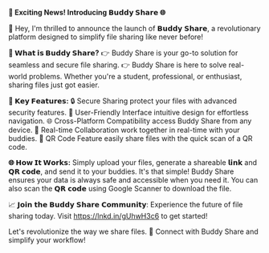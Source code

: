 **🚀 Exciting News! Introducing 𝗕𝘂𝗱𝗱𝘆 𝗦𝗵𝗮𝗿𝗲 🌐**

👋 Hey, I'm thrilled to announce the launch of 𝗕𝘂𝗱𝗱𝘆 𝗦𝗵𝗮𝗿𝗲, a revolutionary platform designed to simplify file sharing like never before!

**🌟 𝗪𝗵𝗮𝘁 𝗶𝘀 𝗕𝘂𝗱𝗱𝘆 𝗦𝗵𝗮𝗿𝗲?**
👉 Buddy Share is your go-to solution for seamless and secure file sharing. 
👉 Buddy Share is here to solve real-world problems. Whether you're a student, professional, or enthusiast, sharing files just got easier.

**🔑 𝗞𝗲𝘆 𝗙𝗲𝗮𝘁𝘂𝗿𝗲𝘀:**
🔒 Secure Sharing protect your files with advanced security features.
🎨 User-Friendly Interface intuitive design for effortless navigation.
🌐 Cross-Platform Compatibility access Buddy Share from any device.
👥 Real-time Collaboration work together in real-time with your buddies.
📲 QR Code Feature easily share files with the quick scan of a QR code.

**🌐 𝗛𝗼𝘄 𝗜𝘁 𝗪𝗼𝗿𝗸𝘀:**
Simply upload your files, generate a shareable 𝗹𝗶𝗻𝗸 and 𝗤𝗥 𝗰𝗼𝗱𝗲, and send it to your buddies. It's that simple! Buddy Share ensures your data is always safe and accessible when you need it. 
You can also scan the 𝗤𝗥 𝗰𝗼𝗱𝗲 using Google Scanner to download the file.

📈 𝗝𝗼𝗶𝗻 𝘁𝗵𝗲 𝗕𝘂𝗱𝗱𝘆 𝗦𝗵𝗮𝗿𝗲 𝗖𝗼𝗺𝗺𝘂𝗻𝗶𝘁𝘆:
Experience the future of file sharing today. Visit https://lnkd.in/gUhwH3c6 to get started!

Let's revolutionize the way we share files. 🚀 Connect with Buddy Share and simplify your workflow!
